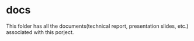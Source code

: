 docs
==========

This folder has all the documents(technical report, presentation slides, etc.) associated with this porject.  


